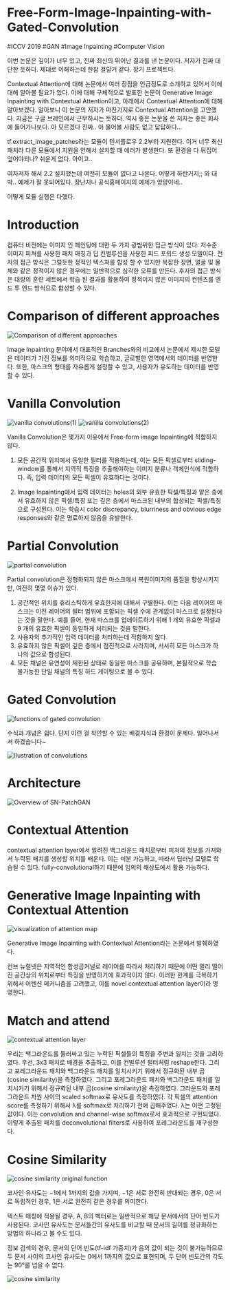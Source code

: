 # Free-Form-Image-Inpainting-with-Gated-Convolution
#ICCV 2019 #GAN #Image Inpainting #Computer Vision

이번 논문은 깊이가 너무 있고, 진짜 최신의 뛰어난 결과를 낸 논문이다. 저자가 진짜 대단한 듯하다. 제대로 이해하는데 한참 걸릴거 같다. 장기 프로젝트다.

Contextual Attention에 대해 논문에서 여러 장점을 언급정도로 소개하고 있어서 이에 대해 알아볼 필요가 있다. 이에 대해 구체적으로 발표한 논문이 Generative Image Inpainting with Contextual Attention이고, 아래에서 Contextual Attention에 대해 알아보겠다. 알아보니 이 논문의 저자가 마찬가지로 Contextual Attention을 고안했다. 지금은 구글 브레인에서 근무하시는 듯하다. 역시 좋은 논문을 쓴 저자는 좋은 회사에 들어가나보다. 아 모르겠다 진짜.. 아 물어볼 사람도 없고 답답하다...

tf.extract_image_patches라는 모듈이 텐서플로우 2.2부터 지원한다. 이거 너무 최신 패치라 다른 모듈에서 지원을 안해서 설치할 때 에러가 발생한다. 또 환경을 다 뒤집어 엎어야되나? 쉬운게 없다. 아이고..

여차저차 해서 2.2 설치했는데 여전히 모듈이 없다고 나온다. 어떻게 하란거지;; 와 대박.. 예제가 잘 못되어있다. 장난치나 공식홈페이지의 예제가 엉망이네..

어떻게 모듈 실행은 다했다.


# Introduction
컴퓨터 비전에는 이미지 인 페인팅에 대한 두 가지 광범위한 접근 방식이 있다. 저수준 이미지 피쳐를 사용한 패치 매칭과 딥 컨벌루션을 사용한 피드 포워드 생성 모델이다. 전자의 접근 방식은 그럴듯한 정적인 텍스처를 합성 할 수 있지만 복잡한 장면, 얼굴 및 물체와 같은 정적이지 않은 경우에는 일반적으로 심각한 오류를 만든다. 후자의 접근 방식은 대량의 훈련 세트에서 학습 된 결과를 활용하여 정적이지 않은 이미지의 컨텐츠를 엔드 투 엔드 방식으로 합성할 수 있다. 
# Comparison of different approaches
![Comparison of different approaches](https://user-images.githubusercontent.com/59387983/87162966-a04ce900-c301-11ea-920a-d412c081c615.PNG)

Image Inpainting 분야에서 대표적인 Branches와의 비교에서 논문에서 제시한 모델은 데이터가 가진 정보를 의미적으로 학습하고, 글로벌한 영역에서의 데이터를 반영한다. 또한, 마스크의 형태를 자유롭게 설정할 수 있고, 사용자가 유도하는 데이터를 반영할 수 있다.

# Vanilla Convolution
![vanilla convolutions(1)](https://user-images.githubusercontent.com/59387983/87162684-3d5b5200-c301-11ea-9762-7df9f2a54d2b.PNG)
![vanilla convolutions(2)](https://user-images.githubusercontent.com/59387983/87162689-3df3e880-c301-11ea-9b0a-4ea007204f5e.PNG)

Vanilla Convolution은 몇가지 이유에서 Free-form image Inpainting에 적합하지 않다.

1. 모든 공간적 위치에서 동일한 필터를 적용하는데, 이는 모든 픽셀로부터 sliding-window를 통해서 지역적 특징을 추출해야하는 이미지 분류나 객체인식에 적합하다. 즉, 입력 데이터의 모든 픽셀이 유효하다는 것이다.

2. Image Inpainting에서 입력 데이터는 holes의 외부 유효한 픽셀/특징과 얕은 층에서 유효하지 않은 픽셀/특징 또는 깊은 층에서 마스크된 내부의 합성되는 픽셀/특징으로 구성된다. 이는 학습시 color discrepancy, blurriness and obvious edge responses와 같은 명료하지 않음을 유발한다.


# Partial Convolution
![partial convolution](https://user-images.githubusercontent.com/59387983/87162702-3fbdac00-c301-11ea-96ee-ed95abd7dd47.PNG)

Partial convolution은 정형화되지 않은 마스크에서 복원이미지의 품질을 향상시키지만, 여전히 몇몇 이슈가 있다.

1. 공간적인 위치를 휴리스틱하게 유효한지에 대해서 구별한다. 이는 다음 레이어의 마스크는 이전 레이어의 필터 범위에 포함되는 픽셀 수에 관계없이 마스크로 설정된다는 것을 말한다. 예를 들어, 현재 마스크를 업데이트하기 위해 1 개의 유효한 픽셀과 9 개의 유효한 픽셀이 동일하게 처리되는 것을 말한다.
2. 사용자의 추가적인 입력 데이터를 처리하는데 적합하지 않다.
3. 유효하지 않은 픽셀이 깊은 층에서 점진적으로 사라지며, 서서히 모든 마스크가 하나의 값으로 합성된다.
4. 모든 채널은 유연성이 제한된 상태로 동일한 마스크를 공유하며, 본질적으로 학습 불가능한 단일 채널의 특징 하드 게이팅으로 볼 수 있다.


# Gated Convolution
![functions of gated convolution](https://user-images.githubusercontent.com/59387983/87162693-3e8c7f00-c301-11ea-8168-56d6bae52cc2.PNG)

수식과 개념은 쉽다. 단지 이런 걸 착안할 수 있는 배경지식과 환경이 문제다. 일어나서 서 하겠습니다~

![Ilustration of convolutions](https://user-images.githubusercontent.com/59387983/87162695-3f251580-c301-11ea-83bb-f31f2e0759e4.PNG)


# Architecture
![Overview of SN-PatchGAN](https://user-images.githubusercontent.com/59387983/87162699-3f251580-c301-11ea-9975-395880be246a.PNG)

# Contextual Attention

contextual attention layer에서 알려진 백그라운드 패치로부터 피처의 정보를 가져와서 누락된 패치를 생성할 위치를 배운다. 이는 미분 가능하고, 따라서 딥러닝 모델로 학습될 수 있다. fully-convolutional하기 때문에 임의의 해상도에서 활용 가능하다.

# Generative Image Inpainting with Contextual Attention

![visualization of attention map](https://user-images.githubusercontent.com/59387983/87590836-683f0f00-c722-11ea-9ea1-2f69902acf6a.PNG)

Generative Image Inpainting with Contextual Attention라는 논문에서 발췌하였다.


컨브 뉴럴넷은 지역적인 합성곱커널로 레이어를 따라서 처리하기 때문에 어떤 멀리 떨어진 공간상의 위치로부터 특징을 반영하기에 효과적이지 않다. 이러한 한계를 극복하기 위해서 어텐션 메커니즘을 고려했고, 이를 novel contextual attention layer이라 명명한다.

# Match and attend

![contextual attention layer](https://user-images.githubusercontent.com/59387983/87590832-66754b80-c722-11ea-8eee-79858765ca14.PNG)

우리는 백그라운드를 둘러싸고 있는 누락된 픽셀들의 특징을 주변과 일치는 것을 고려하였다. 우선, 3x3 패치로 배경을 추출하고, 이를 컨벌루션 필터처럼 reshape한다. 그리고 포레그라운드 패치와 백그라운드 패치를 일치시키기 위해서 정규화된 내부 곱(cosine similarity)을 측정하였다. 그리고 포레그라운드 패치와 백그라운드 패치를 일치시키기 위해서 정규화된 내부 곱(cosine similarity)을 측정하였다. 그라운드와 포레그라운드 차원 사이의 scaled softmax로 유사도를 측정하였다. 각 픽셀의 attention score를 측정하기 위해서 λ를 softmax로 처리하기 전에 곱해주었다. λ는 어떤 고정된 값이다. 이는 convolution and channel-wise softmax로서 효과적으로 구현되었다. 이렇게 추출된 패치를 deconvolutional filters로 사용하여 포레그라운드를 재구성한다.

# Cosine Similarity
![cosine similarity original function](https://user-images.githubusercontent.com/59387983/87630870-22f5fe00-c771-11ea-8d2b-0c9c36e504f8.PNG)

코사인 유사도는 −1에서 1까지의 값을 가지며, −1은 서로 완전히 반대되는 경우, 0은 서로 독립적인 경우, 1은 서로 완전히 같은 경우를 의미한다.

텍스트 매칭에 적용될 경우, A, B의 벡터로는 일반적으로 해당 문서에서의 단어 빈도가 사용된다. 코사인 유사도는 문서들간의 유사도를 비교할 때 문서의 길이를 정규화하는 방법의 하나라고 볼 수도 있다.

정보 검색의 경우, 문서의 단어 빈도(tf-idf 가중치)가 음의 값이 되는 것이 불가능하므로 두 문서 사이의 코사인 유사도는 0에서 1까지의 값으로 표현되며, 두 단어 빈도간의 각도는 90°를 넘을 수 없다.

![cosine similarity](https://user-images.githubusercontent.com/59387983/87599945-b35f1f00-c72e-11ea-8dc8-b4ca755b6951.PNG)
  
